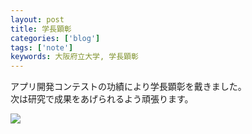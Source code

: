 ```yaml
---
layout: post
title: 学長顕彰
categories: ['blog']
tags: ['note']
keywords: 大阪府立大学, 学長顕彰
---
```


アプリ開発コンテストの功績により学長顕彰を戴きました。<br/>
次は研究で成果をあげられるよう頑張ります。

<img src="/img/blog_honor_myphoto.jpg" class="image-on-frame" />
